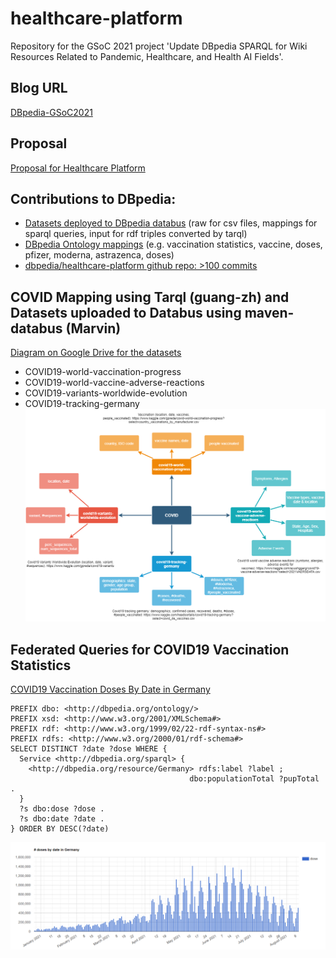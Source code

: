 # healthcare-platform
Repository for the GSoC 2021 project 'Update DBpedia SPARQL for Wiki Resources Related to Pandemic, Healthcare, and Health AI Fields'.

## Blog URL
[DBpedia-GSoC2021](https://guang-zh.github.io/dbpedia-GSoC2021/)

## Proposal
[Proposal for Healthcare Platform](https://docs.google.com/document/d/1kGc_-2c9FV_pjw5Y0rD3VW8jecGz4Q5MlsqZKiIYpZ8/edit#)

## Contributions to DBpedia:
- [Datasets deployed to DBpedia databus](https://databus.dbpedia.org/hckg/) (raw for csv files, mappings for sparql queries, input for rdf triples converted by tarql)
- [DBpedia Ontology mappings](http://mappings.dbpedia.org/index.php/Special:Contributions/Guangzhang) (e.g. vaccination statistics, vaccine, doses, pfizer, moderna, astrazenca, doses)
- [dbpedia/healthcare-platform github repo: >100 commits](https://github.com/dbpedia/healthcare-platform)

## COVID Mapping using Tarql (guang-zh) and Datasets uploaded to Databus using maven-databus (Marvin)
[Diagram on Google Drive for the datasets](https://drive.google.com/file/d/148L6tIGYblEgEZtLZ-LThCvaYY_jla29/view?usp=sharing)
- COVID19-world-vaccination-progress
- COVID19-world-vaccine-adverse-reactions
- COVID19-variants-worldwide-evolution
- COVID19-tracking-germany
![alt text](https://github.com/dbpedia/healthcare-platform/blob/main/COVID-Mapping.png)

## Federated Queries for COVID19 Vaccination Statistics

[COVID19 Vaccination Doses By Date in Germany](https://api.triplydb.com/s/BY_zZWLNH)
```
PREFIX dbo: <http://dbpedia.org/ontology/>
PREFIX xsd: <http://www.w3.org/2001/XMLSchema#>
PREFIX rdf: <http://www.w3.org/1999/02/22-rdf-syntax-ns#>
PREFIX rdfs: <http://www.w3.org/2000/01/rdf-schema#>
SELECT DISTINCT ?date ?dose WHERE {
  Service <http://dbpedia.org/sparql> {
    <http://dbpedia.org/resource/Germany> rdfs:label ?label ;
                                        dbo:populationTotal ?pupTotal .
  }
  ?s dbo:dose ?dose .
  ?s dbo:date ?date .
} ORDER BY DESC(?date)
```
![alt text](https://github.com/dbpedia/healthcare-platform/blob/main/Scripts/dosesByDateGermany.PNG)
